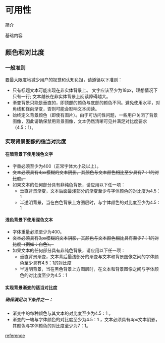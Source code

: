# 可用性

简介

基础内容

## 颜色和对比度

### 一般准则

要最大限度地减少用户的视觉和认知负担，请遵循以下准则：

- 只有标题文本可能出现在非实体背景上。 文字应该至少为18px，理想情况下只有一行; 文本越长在非实体背景上阅读障碍越大。
- 渐变背景只能是垂直的，即顶部的颜色与底部的颜色不同。避免使用水平，对角线和径向渐变，否则可能会影响文本阅读。
- 始终定义背景颜色（即使有图片）。由于可访问性问题，一些用户关闭了背景图像，因此请确保禁用背景图像，文本仍然清晰可见并满足对比度要求（4.5：1）。

### 实现背景图像的适当对比度

#### 在暗背景下使用浅色文字

- 字重必须至少为400（正常字体大小及以上）。
- ~~文本必须具有4px模糊的文本阴影，其颜色与文本颜色相比至少具有7：1的对比度。~~
- 如果文本的任何部分具有非纯色背景，请应用以下任一项：
  - 垂直背景渐变，文本后面最浅部分的渐变至少与字体颜色的对比度为4.5：1
  - 半透明背景，当在白色背景上方图层时，与字体颜色的对比度至少为4.5：1

#### 浅色背景下使用深色文本

- 字体重量必须至少为400。
- ~~文本必须具有3px模糊的文本阴影，其颜色与文本颜色相比具有至少7：1的对比度（例如：白色）。~~
- 如果文本的任何部分具有非纯色背景，请应用以下任一项：
  - 垂直背景渐变，文本背后最浅部分的渐变与文本和背景图像之间的字体颜色至少具有4.5：1的对比度
  - 半透明背景，当在黑色背景上方图层时，在文本和背景图像之间与字体颜色的对比度至少为4.5：1

#### 实现背景渐变的适当对比度

##### 确保满足以下条件之一：

- 渐变中的每种颜色与其文本的对比度至少为4.5：1 。
- 渐变的一端与字体颜色的对比度至少为4.5：1 ，文本必须具有4px文本阴影，其颜色与字体颜色的对比度至少为7：1。

[reference](https://www.lightningdesignsystem.com/accessibility/guidelines/text-on-backgrounds/)

